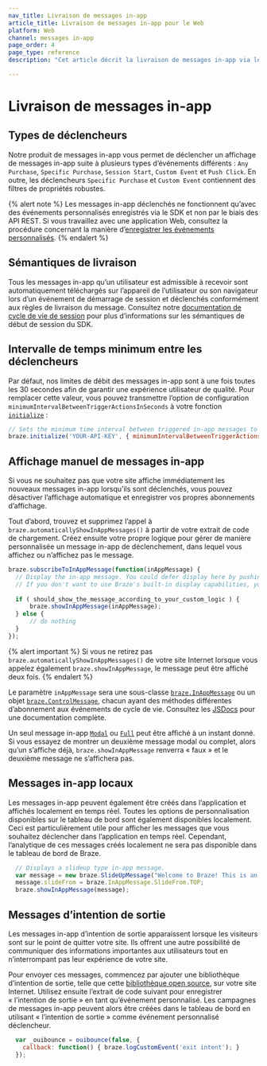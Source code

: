 ```yaml
---
nav_title: Livraison de messages in-app
article_title: Livraison de messages in-app pour le Web
platform: Web
channel: messages in-app
page_order: 4
page_type: reference
description: "Cet article décrit la livraison de messages in-app via le SDK Braze, comme l’affichage manuel de messages in-app ou l’envoi de messages d’intention de sortie."

---
```


# Livraison de messages in-app

## Types de déclencheurs

Notre produit de messages in-app vous permet de déclencher un affichage de messages in-app suite à plusieurs types d’événements différents : `Any Purchase`, `Specific Purchase`, `Session Start`, `Custom Event` et `Push Click`. En outre, les déclencheurs `Specific Purchase` et `Custom Event` contiennent des filtres de propriétés robustes.

{% alert note %}
Les messages in-app déclenchés ne fonctionnent qu’avec des événements personnalisés enregistrés via le SDK et non par le biais des API REST. Si vous travaillez avec une application Web, consultez la procédure concernant la manière d’[enregistrer les événements personnalisés]({{site.baseurl}}/developer_guide/platform_integration_guides/web/analytics/tracking_custom_events/#tracking-custom-events).
{% endalert %}

## Sémantiques de livraison

Tous les messages in-app qu’un utilisateur est admissible à recevoir sont automatiquement téléchargés sur l’appareil de l’utilisateur ou son navigateur lors d’un événement de démarrage de session et déclenchés conformément aux règles de livraison du message. Consultez notre [documentation de cycle de vie de session][10] pour plus d’informations sur les sémantiques de début de session du SDK.

## Intervalle de temps minimum entre les déclencheurs

Par défaut, nos limites de débit des messages in-app sont à une fois toutes les 30 secondes afin de garantir une expérience utilisateur de qualité. Pour remplacer cette valeur, vous pouvez transmettre l’option de configuration `minimumIntervalBetweenTriggerActionsInSeconds` à votre fonction [`initialize`][9] :

```javascript
// Sets the minimum time interval between triggered in-app messages to 5 seconds instead of the default 30
braze.initialize('YOUR-API-KEY', { minimumIntervalBetweenTriggerActionsInSeconds: 5 })
```

## Affichage manuel de messages in-app

Si vous ne souhaitez pas que votre site affiche immédiatement les nouveaux messages in-app lorsqu’ils sont déclenchés, vous pouvez désactiver l’affichage automatique et enregistrer vos propres abonnements d’affichage. 

Tout d’abord, trouvez et supprimez l’appel à `braze.automaticallyShowInAppMessages()` à partir de votre extrait de code de chargement. Créez ensuite votre propre logique pour gérer de manière personnalisée un message in-app de déclenchement, dans lequel vous affichez ou n’affichez pas le message. 

```javascript
braze.subscribeToInAppMessage(function(inAppMessage) {
  // Display the in-app message. You could defer display here by pushing this message to code within your own application.
  // If you don't want to use Braze's built-in display capabilities, you could alternatively pass the in-app message to your own display code here.
  
  if ( should_show_the_message_according_to_your_custom_logic ) {
      braze.showInAppMessage(inAppMessage);
  } else {
      // do nothing
  }
});
```

{% alert important %}
Si vous ne retirez pas `braze.automaticallyShowInAppMessages()` de votre site Internet lorsque vous appelez également `braze.showInAppMessage`, le message peut être affiché deux fois.
{% endalert %}

Le paramètre `inAppMessage` sera une sous-classe [`braze.InAppMessage`][2] ou un objet [`braze.ControlMessage`][8], chacun ayant des méthodes différentes d’abonnement aux événements de cycle de vie. Consultez les [JSDocs][2] pour une documentation complète.

Un seul message in-app [`Modal`][17] ou [`Full`][41] peut être affiché à un instant donné. Si vous essayez de montrer un deuxième message modal ou complet, alors qu’un s’affiche déjà, `braze.showInAppMessage` renverra « faux » et le deuxième message ne s’affichera pas.

## Messages in-app locaux

Les messages in-app peuvent également être créés dans l’application et affichés localement en temps réel. Toutes les options de personnalisation disponibles sur le tableau de bord sont également disponibles localement. Ceci est particulièrement utile pour afficher les messages que vous souhaitez déclencher dans l’application en temps réel. Cependant, l’analytique de ces messages créés localement ne sera pas disponible dans le tableau de bord de Braze.

```javascript
  // Displays a slideup type in-app message.
  var message = new braze.SlideUpMessage("Welcome to Braze! This is an in-app message.");
  message.slideFrom = braze.InAppMessage.SlideFrom.TOP;
  braze.showInAppMessage(message);
```

## Messages d’intention de sortie

Les messages in-app d’intention de sortie apparaissent lorsque les visiteurs sont sur le point de quitter votre site. Ils offrent une autre possibilité de communiquer des informations importantes aux utilisateurs tout en n’interrompant pas leur expérience de votre site. 

Pour envoyer ces messages, commencez par ajouter une bibliothèque d’intention de sortie, telle que cette [bibliothèque open source][50], sur votre site Internet. Utilisez ensuite l’extrait de code suivant pour enregistrer « l’intention de sortie » en tant qu’événement personnalisé. Les campagnes de messages in-app peuvent alors être créées dans le tableau de bord en utilisant « l’intention de sortie » comme événement personnalisé déclencheur.

```javascript
  var _ouibounce = ouibounce(false, {
    callback: function() { braze.logCustomEvent('exit intent'); }
  });
```


[2]: https://js.appboycdn.com/web-sdk/latest/doc/classes/braze.inappmessage.html
[8]: https://js.appboycdn.com/web-sdk/latest/doc/classes/braze.controlmessage.html
[9]: https://js.appboycdn.com/web-sdk/latest/doc/modules/braze.html#initialize
[10]: {{site.baseurl}}/developer_guide/platform_integration_guides/web/analytics/tracking_sessions/#session-lifecycle
[17]: {{site.baseurl}}/developer_guide/platform_integration_guides/web/in_app_messaging/#modal-in-app-messages
[41]: {{site.baseurl}}/developer_guide/platform_integration_guides/web/in_app_messaging/#full-in-app-messages
[50]: https://github.com/carlsednaoui/ouibounce
